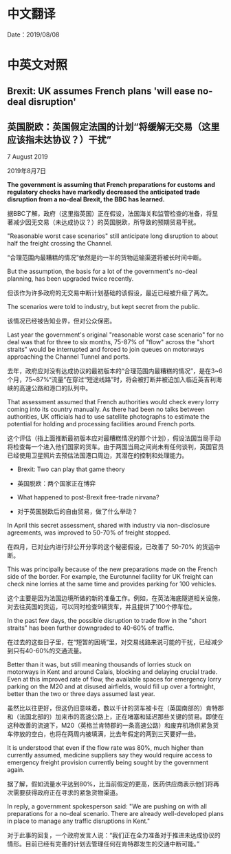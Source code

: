 # 中文翻译

Date：2019/08/08

# 中英文对照

## Brexit: UK assumes French plans 'will ease no-deal disruption'

## 英国脱欧：英国假定法国的计划“将缓解无交易（这里应该指未达协议？）干扰”

7 August 2019

2019年8月7日

<b>The government is assuming that French preparations for customs and regulatory checks have markedly decreased the anticipated trade disruption from a no-deal Brexit, the BBC has learned.</b>

据BBC了解，政府（这里指英国）正在假设，法国海关和监管检查的准备，将显著减少因无交易（未达成协议？）的英国脱欧，所导致的预期贸易干扰。

"Reasonable worst case scenarios" still anticipate long disruption to about half the freight crossing the Channel.

“合理范围内最糟糕的情况”依然是约一半的货物运输渠道将被长时间中断。

But the assumption, the basis for a lot of the government's no-deal planning, has been upgraded twice recently.

但该作为许多政府的无交易中断计划基础的该假设，最近已经被升级了两次。

The scenarios were told to industry, but kept secret from the public.

该情况已经被告知业界，但对公众保密。

Last year the government's original "reasonable worst case scenario" for no deal was that for three to six months, 75-87% of "flow" across the "short straits" would be interrupted and forced to join queues on motorways approaching the Channel Tunnel and ports.

去年，政府应对没有达成协议的最初版本的“合理范围内最糟糕的情况”，是在3~6个月，75~87%“流量”在穿过“短途线路”时，将会被打断并被迫加入临近英吉利海峡的高速公路和港口的队列中。

That assessment assumed that French authorities would check every lorry coming into its country manually. As there had been no talks between authorities, UK officials had to use satellite photographs to estimate the potential for holding and processing facilities around French ports.

这个评估（指上面推断最初版本应对最糟糕情况的那个计划），假设法国当局手动将检查每一个进入他们国家的货车。由于两国当局之间尚未有任何谈判，英国官员已经使用卫星照片去预估法国港口周边，其潜在的控制和处理能力。

* Brexit: Two can play that game theory

* 英国脱欧：两个国家正在博弈

* What happened to post-Brexit free-trade nirvana?

* 对于英国脱欧后的自由贸易，做了什么举动？

In April this secret assessment, shared with industry via non-disclosure agreements, was improved to 50-70% of freight stopped.

在四月，已对业内进行非公开分享的这个秘密假设，已改善了 50-70% 的货运中断。

This was principally because of the new preparations made on the French side of the border. For example, the Eurotunnel facility for UK freight can check nine lorries at the same time and provides parking for 100 vehicles.

这个主要是因为法国边境所做的新的准备工作。例如，在英法海底隧道相关设施，对去往英国的货运，可以同时检查9辆货车，并且提供了100个停车位。

In the past few days, the possible disruption to trade flow in the "short straits" has been further downgraded to 40-60% of traffic.

在过去的这些日子里，在“短暂的困境”里，对交易线路来说可能的干扰，已经减少到只有40-60%的交通流量。

Better than it was, but still meaning thousands of lorries stuck on motorways in Kent and around Calais, blocking and delaying crucial trade. Even at this improved rate of flow, the available spaces for emergency lorry parking on the M20 and at disused airfields, would fill up over a fortnight, better than the two or three days assumed last year.

虽然比以往更好，但这仍旧意味着，数以千计的货车被卡在（英国南部的）肯特郡和（法国北部的）加来市的高速公路上，正在堵塞和延迟那些关键的贸易。即使在这种改善的流速下，M20（英格兰肯特郡的一条高速公路）和废弃机场供紧急货车停放的空白，也将在两周内被填满，比去年假定的两到三天要好一些。

It is understood that even if the flow rate was 80%, much higher than currently assumed, medicine suppliers say they would require access to emergency freight provision currently being sought by the government again.

据了解，假如流量水平达到80%，比当前假定的更高，医药供应商表示他们将再次需要获得政府正在寻求的紧急货物渠道。

In reply, a government spokesperson said: "We are pushing on with all preparations for a no-deal scenario. There are already well-developed plans in place to manage any traffic disruptions in Kent."

对于此事的回复，一个政府发言人说：“我们正在全力准备对于推进未达成协议的情形。目前已经有完善的计划去管理任何在肯特郡发生的交通中断可能。”